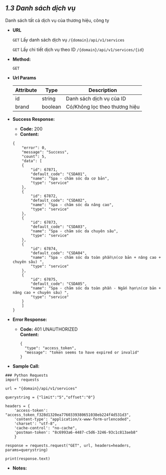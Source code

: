 
***1.3 Danh sách dịch vụ***
----
  Danh sách tất cả dịch vụ của thương hiệu, công ty
* **URL**

    
   `GET` Lấy danh sách dịch vụ `/{domain}/api/v1/services`

   `GET` Lấy chi tiết dịch vụ theo ID `/{domain}/api/v1/services/{id}`


* **Method:**

  
    `GET`

* **Url Params**


  | Attribute| Type | Description |
  |---|---|---|
  | id | string  | Danh sách dịch vụ của ID |
  | brand | boolean  | Có/Không lọc theo thương hiệu |


* **Success Response:**
    * **Code:** 200 <br />
    * **Content:**
    ```
    {
	    "error": 0,
	    "message": "Success",
	    "count": 5,
	    "data": [
		{
		    "id": 67871,
		    "default_code": "CSDA01",
		    "name": "Spa - chăm sóc da cơ bản",
		    "type": "service"
		},
		{
		    "id": 67872,
		    "default_code": "CSDA02",
		    "name": "Spa - chăm sóc da nâng cao",
		    "type": "service"
		},
		{
		    "id": 67873,
		    "default_code": "CSDA03",
		    "name": "Spa - chăm sóc da chuyên sâu",
		    "type": "service"
		},
		{
		    "id": 67874,
		    "default_code": "CSDA04",
		    "name": "Spa - chăm sóc da toàn phần\n(cơ bản + nâng cao + chuyên sâu) ",
		    "type": "service"
		},
		{
		    "id": 67875,
		    "default_code": "CSDA05",
		    "name": "Spa - chăm sóc da toàn phần - Ngắn hạn\n(cơ bản + nâng cao + chuyên sâu) ",
		    "type": "service"
		}
	    ]
	}
    ```
      

* **Error Response:**
  * **Code:** 401 UNAUTHORIZED <br />
    **Content:** 
    ```
    {
      "type": "access_token",
      "message": "token seems to have expired or invalid"
    }

    ```


* **Sample Call:**
``` buildoutcfg
### Python Requests
import requests

url = "{domain}/api/v1/services"

querystring = {"limit":"5","offset":"0"}

headers = {
    'access-token': "access_token_f328d1320ea7760339380651038eb224f4d531d3",
    'content-type': "application/x-www-form-urlencoded",
    'charset': "utf-8",
    'cache-control': "no-cache",
    'postman-token': "8c6993a6-4487-c5d6-3246-93c1c813aeb8"
    }

response = requests.request("GET", url, headers=headers, params=querystring)

print(response.text)
```

* **Notes:**
